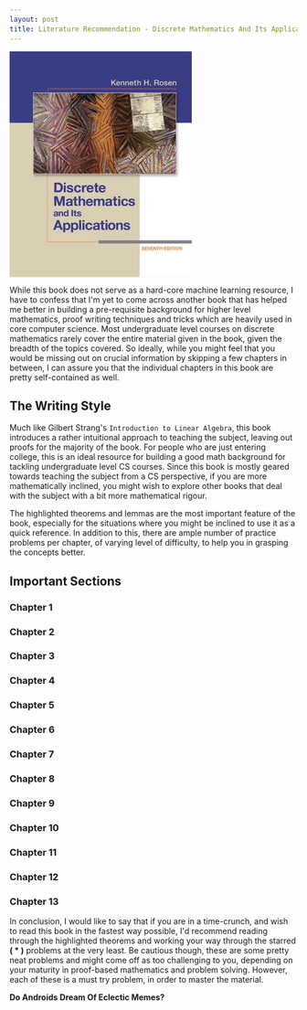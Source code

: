 ```yaml
---
layout:	post
title: Literature Recommendation - Discrete Mathematics And Its Applications by Kenneth H. Rosen
---
```


<img align = "middle" src = "/assets/DMAIAKR.png">

While this book does not serve as a hard-core machine learning resource, I have to confess that I'm yet to come across another book that has helped me better in building a pre-requisite background for higher level mathematics, proof writing techniques and tricks which are heavily used in core computer science. Most undergraduate level courses on discrete mathematics rarely cover the entire material given in the book, given the breadth of the topics covered. So ideally, while you might feel that you would be missing out on crucial information by skipping a few chapters in between, I can assure you that the individual chapters in this book are pretty self-contained as well.

## The Writing Style
Much like Gilbert Strang's `Introduction to Linear Algebra`, this book introduces a rather intuitional  approach to teaching the subject, leaving out proofs for the majority of the book. For people who are just entering college, this is an ideal resource for building a good math background for tackling undergraduate level CS courses. Since this book is mostly geared towards teaching the subject from a CS perspective, if you are more mathematically inclined, you might wish to explore other books that deal with the subject with a bit more mathematical rigour.

The highlighted theorems and lemmas are the most important feature of the book, especially for the situations where you might be inclined to use it as a quick reference. In addition to this, there are ample number of practice problems per chapter, of varying level of difficulty, to help you in grasping the concepts better.

## Important Sections

### Chapter 1


### Chapter 2


### Chapter 3


### Chapter 4


### Chapter 5


### Chapter 6


### Chapter 7


### Chapter 8


### Chapter 9


### Chapter 10


### Chapter 11


### Chapter 12


### Chapter 13


In conclusion, I would like to say that if you are in a time-crunch, and wish to read this book in the fastest way possible, I'd recommend reading through the highlighted theorems and working your way through the starred **( * )** problems at the very least. Be cautious though, these are some pretty neat problems and might come off as too challenging to you, depending on your maturity in proof-based mathematics and problem solving. However, each of these is a must try problem, in order to master the material.

**Do Androids Dream Of Eclectic Memes?**